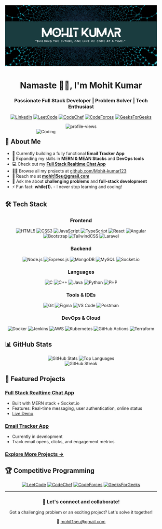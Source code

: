 # <div align="center">![Mohit Kumar](https://github.com/Mohit-kumar123/Mohit-kumar123/blob/main/IMG.png)</div>

<div align="center">
  <h1>Namaste 🙏🏽, I'm Mohit Kumar</h1>
  <h3>Passionate Full Stack Developer | Problem Solver | Tech Enthusiast</h3>
  
  [![LinkedIn](https://img.shields.io/badge/LinkedIn-0077B5?style=for-the-badge&logo=linkedin&logoColor=white)](https://www.linkedin.com/in/mohit-kumar12/)
  [![LeetCode](https://img.shields.io/badge/LeetCode-FFA116?style=for-the-badge&logo=leetcode&logoColor=white)](https://leetcode.com/Mohit-kumar123/)
  [![CodeChef](https://img.shields.io/badge/CodeChef-5B4638?style=for-the-badge&logo=codechef&logoColor=white)](https://www.codechef.com/users/mohit_8800)
  [![CodeForces](https://img.shields.io/badge/Codeforces-445f9d?style=for-the-badge&logo=codeforces&logoColor=white)](https://codeforces.com/profile/mk0733922)
  [![GeeksForGeeks](https://img.shields.io/badge/GeeksforGeeks-298D46?style=for-the-badge&logo=geeksforgeeks&logoColor=white)](https://www.geeksforgeeks.org/user/mohitkumar9989/)
  
  <img src="https://komarev.com/ghpvc/?username=Mohit-kumar123&label=Profile%20views&color=0e75b6&style=flat" alt="profile-views" />
</div>

<img align="right" alt="Coding" width="400" src="https://camo.githubusercontent.com/19db51af5f90f1b152bc0b9078f5fe97053955be5074f03f17019c70345bdcdb/68747470733a2f2f6d69726f2e6d656469756d2e636f6d2f6d61782f313336302f302a37513379765349765f7430696f4a2d5a2e676966">

## 💫 About Me

- 🔭 Currently building a fully functional **Email Tracker App**
- 🌱 Expanding my skills in **MERN & MEAN Stacks** and **DevOps tools**
- 💻 Check out my [**Full Stack Realtime Chat App**](https://mern-hack-chat.onrender.com)
- 👨‍💻 Browse all my projects at [github.com/Mohit-kumar123](https://github.com/Mohit-kumar123)
- 📧 Reach me at **mohit15eu@gmail.com**
- 💬 Ask me about **challenging problems** and **full-stack development**
- ⚡ Fun fact: **while(1).** - I never stop learning and coding!

## 🛠️ Tech Stack

<div align="center">
  
### Frontend
![HTML5](https://img.shields.io/badge/HTML5-E34F26?style=for-the-badge&logo=html5&logoColor=white)
![CSS3](https://img.shields.io/badge/CSS3-1572B6?style=for-the-badge&logo=css3&logoColor=white)
![JavaScript](https://img.shields.io/badge/JavaScript-F7DF1E?style=for-the-badge&logo=javascript&logoColor=black)
![TypeScript](https://img.shields.io/badge/TypeScript-007ACC?style=for-the-badge&logo=typescript&logoColor=white)
![React](https://img.shields.io/badge/React-20232A?style=for-the-badge&logo=react&logoColor=61DAFB)
![Angular](https://img.shields.io/badge/Angular-DD0031?style=for-the-badge&logo=angular&logoColor=white)
![Bootstrap](https://img.shields.io/badge/Bootstrap-563D7C?style=for-the-badge&logo=bootstrap&logoColor=white)
![TailwindCSS](https://img.shields.io/badge/Tailwind_CSS-38B2AC?style=for-the-badge&logo=tailwind-css&logoColor=white)
![Laravel](https://img.shields.io/badge/Laravel-FF2D20?style=for-the-badge&logo=laravel&logoColor=white)


### Backend
![Node.js](https://img.shields.io/badge/Node.js-43853D?style=for-the-badge&logo=node.js&logoColor=white)
![Express.js](https://img.shields.io/badge/Express.js-404D59?style=for-the-badge&logo=express&logoColor=white)
![MongoDB](https://img.shields.io/badge/MongoDB-4EA94B?style=for-the-badge&logo=mongodb&logoColor=white)
![MySQL](https://img.shields.io/badge/MySQL-00000F?style=for-the-badge&logo=mysql&logoColor=white)
![Socket.io](https://img.shields.io/badge/Socket.io-010101?style=for-the-badge&logo=socket.io&logoColor=white)

### Languages
![C](https://img.shields.io/badge/C-00599C?style=for-the-badge&logo=c&logoColor=white)
![C++](https://img.shields.io/badge/C%2B%2B-00599C?style=for-the-badge&logo=c%2B%2B&logoColor=white)
![Java](https://img.shields.io/badge/Java-ED8B00?style=for-the-badge&logo=openjdk&logoColor=white)
![Python](https://img.shields.io/badge/Python-3776AB?style=for-the-badge&logo=python&logoColor=white)
![PHP](https://img.shields.io/badge/PHP-777BB4?style=for-the-badge&logo=php&logoColor=white)


### Tools & IDEs
![Git](https://img.shields.io/badge/Git-F05032?style=for-the-badge&logo=git&logoColor=white)
![Figma](https://img.shields.io/badge/Figma-F24E1E?style=for-the-badge&logo=figma&logoColor=white)
![VS Code](https://img.shields.io/badge/VSCode-007ACC?style=for-the-badge&logo=visual-studio-code&logoColor=white)
![Postman](https://img.shields.io/badge/Postman-FF6C37?style=for-the-badge&logo=postman&logoColor=white)

### DevOps & Cloud
![Docker](https://img.shields.io/badge/Docker-2496ED?style=for-the-badge&logo=docker&logoColor=white)
![Jenkins](https://img.shields.io/badge/Jenkins-D24939?style=for-the-badge&logo=jenkins&logoColor=white)
![AWS](https://img.shields.io/badge/AWS-232F3E?style=for-the-badge&logo=amazon-aws&logoColor=white)
![Kubernetes](https://img.shields.io/badge/Kubernetes-326CE5?style=for-the-badge&logo=kubernetes&logoColor=white)
![GitHub Actions](https://img.shields.io/badge/GitHub_Actions-2088FF?style=for-the-badge&logo=github-actions&logoColor=white)
![Terraform](https://img.shields.io/badge/Terraform-7B42BC?style=for-the-badge&logo=terraform&logoColor=white)

</div>

## 📊 GitHub Stats

<div align="center">
  <img src="https://github-readme-stats.vercel.app/api?username=Mohit-kumar123&show_icons=true&theme=tokyonight" alt="GitHub Stats" height="180" />
  <img src="https://github-readme-stats.vercel.app/api/top-langs/?username=Mohit-kumar123&layout=compact&theme=tokyonight" alt="Top Languages" height="180" />
</div>

<div align="center">
  <img src="https://github-readme-streak-stats.herokuapp.com/?user=Mohit-kumar123&theme=tokyonight" alt="GitHub Streak" />
</div>

## 🌟 Featured Projects

### [Full Stack Realtime Chat App](https://github.com/Mohit-kumar123/mern-real-time-chat-app)
- Built with MERN stack + Socket.io
- Features: Real-time messaging, user authentication, online status
- [Live Demo](https://mern-hack-chat.onrender.com)

### [Email Tracker App](https://github.com/Mohit-kumar123/email-tracker) 
- Currently in development
- Track email opens, clicks, and engagement metrics

### [Explore More Projects →](https://github.com/Mohit-kumar123?tab=repositories)

## 🏆 Competitive Programming

<div align="center">
  
[![LeetCode](https://img.shields.io/badge/LeetCode-Mohit--kumar123-FFA116?style=for-the-badge&logo=leetcode&logoColor=white)](https://leetcode.com/Mohit-kumar123/)
[![CodeChef](https://img.shields.io/badge/CodeChef-mohit__8800-5B4638?style=for-the-badge&logo=codechef&logoColor=white)](https://www.codechef.com/users/mohit_8800)
[![CodeForces](https://img.shields.io/badge/Codeforces-mk0733922-445f9d?style=for-the-badge&logo=codeforces&logoColor=white)](https://codeforces.com/profile/mk0733922)
[![GeeksForGeeks](https://img.shields.io/badge/GFG-mohitkumar9989-298D46?style=for-the-badge&logo=geeksforgeeks&logoColor=white)](https://www.geeksforgeeks.org/user/mohitkumar9989/)
  
</div>

---

<div align="center">
  <h3>💬 Let's connect and collaborate!</h3>
  <p>Got a challenging problem or an exciting project? Let's solve it together!</p>
  <p>📧 <a href="mailto:mohit15eu@gmail.com">mohit15eu@gmail.com</a></p>
</div>
